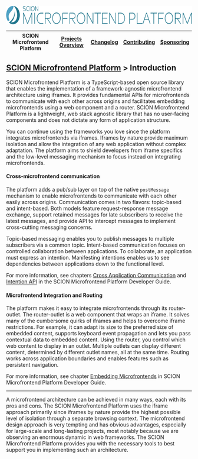 <a href="/README.md"><img src="/resources/branding/scion-microfrontend-platform-banner.svg" height="50" alt="SCION Microfrontend Platform"></a>

| SCION Microfrontend Platform | [Projects Overview][menu-projects-overview] | [Changelog][menu-changelog] | [Contributing][menu-contributing] | [Sponsoring][menu-sponsoring] |  
| --- | --- | --- | --- | --- |

## [SCION Microfrontend Platform][menu-home] > Introduction

SCION Microfrontend Platform is a TypeScript-based open source library that enables the implementation of a framework-agnostic microfrontend architecture using iframes. It provides fundamental APIs for microfrontends to communicate with each other across origins and facilitates embedding microfrontends using a web component and a router. SCION Microfrontend Platform is a lightweight, web stack agnostic library that has no user-facing components and does not dictate any form of application structure.

You can continue using the frameworks you love since the platform integrates microfrontends via iframes. Iframes by nature provide maximum isolation and allow the integration of any web application without complex adaptation. The platform aims to shield developers from iframe specifics and the low-level messaging mechanism to focus instead on integrating microfrontends.

#### Cross-microfrontend communication
The platform adds a pub/sub layer on top of the native `postMessage` mechanism to enable microfrontends to communicate with each other easily across origins. Communication comes in two flavors: topic-based and intent-based. Both models feature request-response message exchange, support retained messages for late subscribers to receive the latest messages, and provide API to intercept messages to implement cross-cutting messaging concerns.

Topic-based messaging enables you to publish messages to multiple subscribers via a common topic. Intent-based communication focuses on controlled collaboration between applications. To collaborate, an application must express an intention. Manifesting intentions enables us to see dependencies between applications down to the functional level.

For more information, see chapters [Cross Application Communication][link-developer-guide#cross-application-communication] and [Intention API][link-developer-guide#intention-api] in the SCION Microfrontend Platform Developer Guide.

#### Microfrontend Integration and Routing
The platform makes it easy to integrate microfrontends through its router-outlet. The router-outlet is a web component that wraps an iframe. It solves many of the cumbersome quirks of iframes and helps to overcome iframe restrictions. For example, it can adapt its size to the preferred size of embedded content, supports keyboard event propagation and lets you pass contextual data to embedded content. Using the router, you control which web content to display in an outlet. Multiple outlets can display different content, determined by different outlet names, all at the same time. Routing works across application boundaries and enables features such as persistent navigation.

For more information, see chapter [Embedding Microfrontends][link-developer-guide#embedding-microfrontends] in SCION Microfrontend Platform Developer Guide.

***

A microfrontend architecture can be achieved in many ways, each with its pros and cons. The SCION Microfrontend Platform uses the iframe approach primarily since iframes by nature provide the highest possible level of isolation through a separate browsing context. The microfrontend design approach is very tempting and has obvious advantages, especially for large-scale and long-lasting projects, most notably because we are observing an enormous dynamic in web frameworks. The SCION Microfrontend Platform provides you with the necessary tools to best support you in implementing such an architecture.

[menu-home]: /README.md
[menu-projects-overview]: /docs/site/projects-overview.md
[menu-changelog]: /docs/site/changelog/changelog.md
[menu-contributing]: /CONTRIBUTING.md
[menu-sponsoring]: /docs/site/sponsoring.md

[link-developer-guide#cross-application-communication]: https://scion-microfrontend-platform-developer-guide.vercel.app/#chapter:cross-application-communication
[link-developer-guide#intention-api]: https://scion-microfrontend-platform-developer-guide.vercel.app/#chapter:intention-api
[link-developer-guide#embedding-microfrontends]: https://scion-microfrontend-platform-developer-guide.vercel.app/#chapter:embedding-microfrontends
